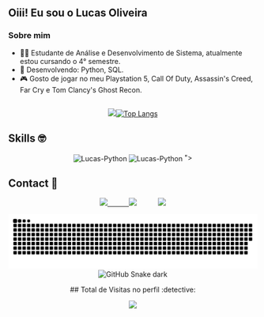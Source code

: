 ## Oiii! Eu sou o Lucas Oliveira 

### Sobre mim

  - 👨‍🎓 Estudante de Análise e Desenvolvimento de Sistema, atualmente estou cursando o 4° semestre.
  - 🎯 Desenvolvendo: Python, SQL.
  - 🎮 Gosto de jogar no meu Playstation 5, Call Of Duty, Assassin's Creed, Far Cry e Tom Clancy's Ghost Recon.
##
<div align="center">
  <a href="https://github.com/Lucasolidev">
  <img height="180em" src="https://github-readme-stats.vercel.app/api?username=Lucasolidev&show_icons=true&theme=slateorange&include_all_commits=true&count_private=true"/
  
  [![Top Langs](https://github-readme-stats.vercel.app/api/top-langs/?username=Lucasolidev&layout=compact&theme=slateorange)](https://github.com/Lucasolidev/github-readme-stats)  
</div>
    
## Skills :nerd_face:  
<div align="center"> 
 <img align="center" alt="Lucas-Python" height="60" width="70" img src="https://cdn.jsdelivr.net/gh/devicons/devicon/icons/python/python-original-wordmark.svg">
 <img align="center" alt="Lucas-Python" height="60" width="70" img src="
            <img src="https://cdn.jsdelivr.net/gh/devicons/devicon/icons/microsoftsqlserver/microsoftsqlserver-plain-wordmark.svg" />
          ">
</div>
    
## Contact :iphone: 
    
<div align="center">
  <a href="https://github.com/lucasolidev">
        <img  src="https://img.shields.io/badge/github-%23100000.svg?&style=for-the-badge&logo=github&logoColor=white&link=mailto:https://github.com/lucasolidev">
    &nbsp;&nbsp;&nbsp;&nbsp;&nbsp;&nbsp;&nbsp;&nbsp;&nbsp;
  <a href="mailto:lucasolidev@gmail.com"><img src="https://img.shields.io/badge/-Gmail-%23333?style=for-the-badge&logo=gmail&logoColor=white" target="_blank"></a>
    &nbsp;&nbsp;&nbsp;&nbsp;&nbsp;&nbsp;&nbsp;&nbsp;&nbsp;
  <a href="https://www.linkedin.com/in/lucas-oliveira-da-silva-2021/"target="_blank"><img src="https://img.shields.io/badge/-LinkedIn-%230077B5?style=for-the-badge&logo=linkedin&logoColor=white" target="_blank"></a> 
 <div align="center">
   
   ![Snake animation](https://github.com/lucasolidev/lucasolidev/blob/output/github-contribution-grid-snake.svg)
   ![GitHub Snake dark](github-snake-dark.svg#gh-dark-mode-only)
 </div>
 ## Total de Visitas no perfil :detective: <br>
 <p align="center"> 
   <img alingn="center" src="https://profile-counter.glitch.me/lucasolidev/count.svg" />
 </p>   

